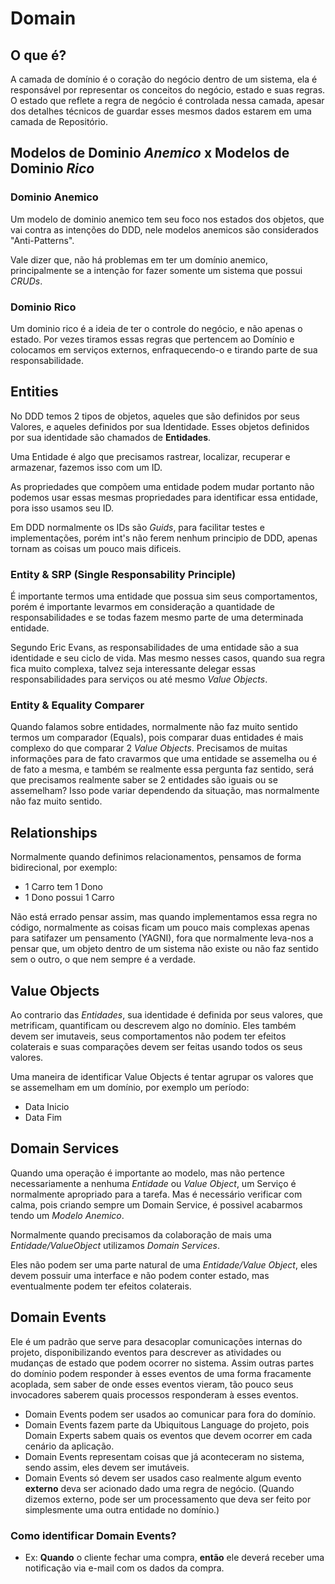 # Domain

## O que é?
A camada de domínio é o coração do negócio dentro de um sistema, ela é responsável por representar os conceitos do negócio, estado e suas regras. O estado que reflete a regra de negócio é controlada nessa camada, apesar dos detalhes técnicos de guardar esses mesmos dados estarem em uma camada de Repositório.

## Modelos de Dominio _Anemico_ x Modelos de Dominio _Rico_

### Dominio Anemico
Um modelo de dominio anemico tem seu foco nos estados dos objetos, que vai contra as intenções do DDD, nele modelos anemicos são considerados "Anti-Patterns".

Vale dizer que, não há problemas em ter um domínio anemico, principalmente se a intenção for fazer somente um sistema que possui _CRUDs_.

### Dominio Rico
Um dominio rico é a ideia de ter o controle do negócio, e não apenas o estado. Por vezes tiramos essas regras que pertencem ao Domínio e colocamos em serviços externos, enfraquecendo-o e tirando parte de sua responsabilidade.


## Entities
No DDD temos 2 tipos de objetos, aqueles que são definidos por seus Valores, e aqueles definidos por sua Identidade. Esses objetos definidos por sua identidade são chamados de **Entidades**.

Uma Entidade é algo que precisamos rastrear, localizar, recuperar e armazenar, fazemos isso com um ID.

As propriedades que compõem uma entidade podem mudar portanto não podemos usar essas mesmas propriedades para identificar essa entidade, pora isso usamos seu ID.

Em DDD normalmente os IDs são _Guids_, para facilitar testes e implementações, porém int's não ferem nenhum principio de DDD, apenas tornam as coisas um pouco mais dificeis.

### Entity & SRP (Single Responsability Principle)
É importante termos uma entidade que possua sim seus comportamentos, porém é importante levarmos em consideração a quantidade de responsabilidades e se todas fazem mesmo parte de uma determinada entidade.

Segundo Eric Evans, as responsabilidades de uma entidade são a sua identidade e seu ciclo de vida. Mas mesmo nesses casos, quando sua regra fica muito complexa, talvez seja interessante delegar essas responsabilidades para serviços ou até mesmo _Value Objects_.

### Entity & Equality Comparer
Quando falamos sobre entidades, normalmente não faz muito sentido termos um comparador (Equals), pois comparar duas entidades é mais complexo do que comparar 2 _Value Objects_. Precisamos de muitas informações para de fato cravarmos que uma entidade se assemelha ou é de fato a mesma, e também se realmente essa pergunta faz sentido, será que precisamos realmente saber se 2 entidades são iguais ou se assemelham? Isso pode variar dependendo da situação, mas normalmente não faz muito sentido.

## Relationships
Normalmente quando definimos relacionamentos, pensamos de forma bidirecional, por exemplo:
  - 1 Carro tem 1 Dono
  - 1 Dono possui 1 Carro

Não está errado pensar assim, mas quando implementamos essa regra no código, normalmente as coisas ficam um pouco mais complexas apenas para satifazer um pensamento (YAGNI), fora que normalmente leva-nos a pensar que, um objeto dentro de um sistema não existe ou não faz sentido sem o outro, o que nem sempre é a verdade.

## Value Objects
Ao contrario das _Entidades_, sua identidade é definida por seus valores, que metrificam, quantificam ou descrevem algo no domínio. Eles também devem ser imutaveis, seus comportamentos não podem ter efeitos colaterais e suas comparações devem ser feitas usando todos os seus valores.

Uma maneira de identificar Value Objects é tentar agrupar os valores que se assemelham em um domínio, por exemplo um período:
  - Data Inicio
  - Data Fim

## Domain Services
Quando uma operação é importante ao modelo, mas não pertence necessariamente a nenhuma _Entidade_ ou _Value Object_, um Serviço é normalmente apropriado para a tarefa. Mas é necessário verificar com calma, pois criando sempre um Domain Service, é possivel acabarmos tendo um _Modelo Anemico_.

Normalmente quando precisamos da colaboração de mais uma _Entidade/ValueObject_ utilizamos _Domain Services_.

Eles não podem ser uma parte natural de uma _Entidade/Value Object_, eles devem possuir uma interface e não podem conter estado, mas eventualmente podem ter efeitos colaterais.

## Domain Events
Ele é um padrão que serve para desacoplar comunicações internas do projeto, disponibilizando eventos para descrever as atividades ou mudanças de estado que podem ocorrer no sistema. Assim outras partes do domínio podem responder à esses eventos de uma forma fracamente acoplada, sem saber de onde esses eventos vieram, tão pouco seus invocadores saberem quais processos responderam à esses eventos.
  - Domain Events podem ser usados ao comunicar para fora do domínio.
  - Domain Events fazem parte da Ubiquitous Language do projeto, pois Domain Experts sabem quais os eventos que devem ocorrer em cada cenário da aplicação.
  - Domain Events representam coisas que já aconteceram no sistema, sendo assim, eles devem ser imutáveis.
  - Domain Events só devem ser usados caso realmente algum evento **externo** deva ser acionado dado uma regra de negócio. (Quando dizemos externo, pode ser um processamento que deva ser feito por simplesmente uma outra entidade no domínio.)
  
### Como identificar Domain Events?
  - Ex: **Quando** o cliente fechar uma compra, **então** ele deverá receber uma notificação via e-mail com os dados da compra.

